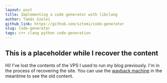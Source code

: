 ```yaml
---
layout: post
title: Implementing a code generator with libclang
author: Tamás Szelei
github_link: https://github.com/sztomi/code-generator
slug: code-generator
tags: c++ clang python code-generation
---
```


## This is a placeholder while I recover the content

Hi! I've lost the contents of the VPS I used to run my blog previously. I'm in the process of
recovering the site. You can use the [wayback machine](https://web.archive.org/web/20160310013921/http://szelei.me/) in the meantime to see the old content.

